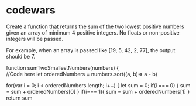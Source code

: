 # codewars

Create a function that returns the sum of the two lowest positive numbers given an array of minimum 4 positive integers. No floats or non-positive integers will be passed.

For example, when an array is passed like [19, 5, 42, 2, 77], the output should be 7.

function sumTwoSmallestNumbers(numbers) {  
  //Code here
  let orderedNumbers = numbers.sort((a, b)=> a - b)
  
  for(var i = 0; i < orderedNumbers.length; i++) {
    let sum = 0;
    if(i === 0) {
      sum = sum + orderedNumbers[0]
    }
    if(i=== 1){
      sum = sum + orderedNumbers[1]
    }
    return sum
